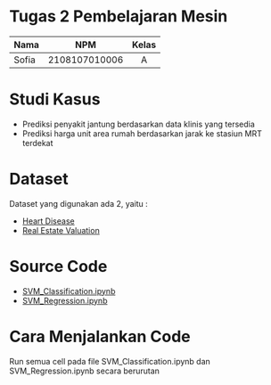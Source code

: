 # Tugas 2 Pembelajaran Mesin

| Nama                  |      NPM      | Kelas |
| --------------------- | :-----------: | :---: |
| Sofia                 | 2108107010006 |   A   |

# Studi Kasus

- Prediksi penyakit jantung berdasarkan data klinis yang tersedia
- Prediksi harga unit area rumah berdasarkan jarak ke stasiun MRT terdekat

# Dataset

Dataset yang digunakan ada 2, yaitu :

- [Heart Disease](https://archive.ics.uci.edu/dataset/45/heart+disease)
- [Real Estate Valuation](https://archive.ics.uci.edu/dataset/477/real+estate+valuation+data+set)

# Source Code

- [SVM_Classification.ipynb](https://github.com/SofiaFei/2108107010006-Tugas-2-SVM/blob/main/SVM_Classification.ipynb)
- [SVM_Regression.ipynb](https://github.com/SofiaFei/2108107010006-Tugas-2-SVM/blob/main/SVM_Regression.ipynb)

# Cara Menjalankan Code

Run semua cell pada file SVM_Classification.ipynb dan SVM_Regression.ipynb secara berurutan